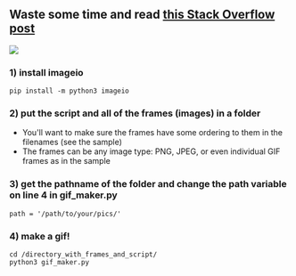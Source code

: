 ## Waste some time and read <a href="https://stackoverflow.com/questions/753190/programmatically-generate-video-or-animated-gif-in-python"> this Stack Overflow post</a>

<img src="https://github.com/dm20/gif-maker/blob/master/ron.gif" gif>

### 1) install imageio  
  
    pip install -m python3 imageio
    
### 2) put the script and all of the frames (images) in a folder
- You'll want to make sure the frames have some ordering to them in the filenames (see the sample)
- The frames can be any image type: PNG, JPEG, or even individual GIF frames as in the sample

### 3) get the pathname of the folder and change the path variable on line 4 in gif_maker.py
    
    path = '/path/to/your/pics/'
    
### 4) make a gif!
    
    cd /directory_with_frames_and_script/
    python3 gif_maker.py
